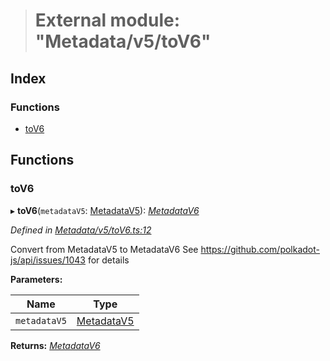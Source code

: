 > # External module: "Metadata/v5/toV6"

## Index

### Functions

* [toV6](_metadata_v5_tov6_.md#tov6)

## Functions

###  toV6

▸ **toV6**(`metadataV5`: [MetadataV5](../classes/_metadata_v5_metadata_.metadatav5.md)): *[MetadataV6](../classes/_metadata_v6_metadata_.metadatav6.md)*

*Defined in [Metadata/v5/toV6.ts:12](https://github.com/polkadot-js/api/blob/1706309/packages/types/src/Metadata/v5/toV6.ts#L12)*

Convert from MetadataV5 to MetadataV6
See https://github.com/polkadot-js/api/issues/1043 for details

**Parameters:**

Name | Type |
------ | ------ |
`metadataV5` | [MetadataV5](../classes/_metadata_v5_metadata_.metadatav5.md) |

**Returns:** *[MetadataV6](../classes/_metadata_v6_metadata_.metadatav6.md)*